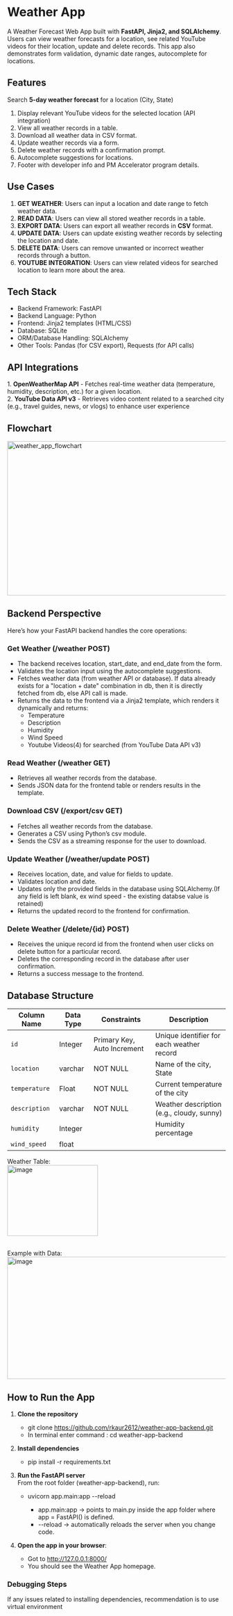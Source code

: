 <h1>Weather App</h1>

A Weather Forecast Web App built with <b>FastAPI, Jinja2, and SQLAlchemy</b>. Users can view weather forecasts for a location, see related YouTube videos for their location, update and delete records. This app also demonstrates form validation, dynamic date ranges, autocomplete for locations.

<h2>Features</h2>

Search <b>5-day weather forecast</b> for a location (City, State)
<ol>
<li>Display relevant YouTube videos for the selected location (API integration)</li>
<li>View all weather records in a table.</li>
<li>Download all weather data in CSV format.</li>
<li>Update weather records via a form.</li>
<li>Delete weather records with a confirmation prompt.</li>
<li>Autocomplete suggestions for locations.</li>
<li>Footer with developer info and PM Accelerator program details.</li>
</ol>

<h2>Use Cases</h2>

1. <b>GET WEATHER</b>: Users can input a location and date range to fetch weather data.
2. <b>READ DATA</b>: Users can view all stored weather records in a table.
3. <b>EXPORT DATA</b>: Users can export all weather records in <b>CSV</b> format.
4. <b>UPDATE DATA</b>: Users can update existing weather records by selecting the location and date.
5. <b>DELETE DATA</b>: Users can remove unwanted or incorrect weather records through a button.
6. <b>YOUTUBE INTEGRATION</b>: Users can view related videos for searched location to learn more about the area.

<h2>Tech Stack</h2>
<ul>
<li>Backend Framework: FastAPI</li>
<li>Backend Language: Python</li>
<li>Frontend: Jinja2 templates (HTML/CSS)</li>
<li>Database: SQLite</li>
<li>ORM/Database Handling: SQLAlchemy</li>
<li>Other Tools: Pandas (for CSV export), Requests (for API calls)</li>
</ul>

<h2>API Integrations</h2>
1. <b>OpenWeatherMap API</b> - Fetches real-time weather data (temperature, humidity, description, etc.) for a given location.<br/>
2. <b>YouTube Data API v3</b> - Retrieves video content related to a searched city (e.g., travel guides, news, or vlogs) to enhance user experience

<h2>Flowchart</h2>
<img width="768" height="355" alt="weather_app_flowchart" src="https://github.com/user-attachments/assets/74554119-12d5-44ec-b1ff-e6b1c4c6b9fd" />

<h2>Backend Perspective</h2>

Here’s how your FastAPI backend handles the core operations:

<h3>Get Weather (/weather POST)</h3>

- The backend receives location, start_date, and end_date from the form.
- Validates the location input using the autocomplete suggestions.
- Fetches weather data (from weather API or database). If data already exists for a "location + date" combination in db, then it is directly fetched from db, else API call is made.
- Returns the data to the frontend via a Jinja2 template, which renders it dynamically and returns:
   - Temperature
   - Description
   - Humidity
   - Wind Speed
   - Youtube Videos(4) for searched (from YouTube Data API v3)
 
<h3>Read Weather (/weather GET)</h3>

- Retrieves all weather records from the database.
- Sends JSON data for the frontend table or renders results in the template.

<h3>Download CSV (/export/csv GET)</h3>

- Fetches all weather records from the database.
- Generates a CSV using Python’s csv module.
- Sends the CSV as a streaming response for the user to download.

<h3>Update Weather (/weather/update POST)</h3>

- Receives location, date, and value for fields to update.
- Validates location and date.
- Updates only the provided fields in the database using SQLAlchemy.(If any field is left blank, ex wind speed - the existing databse value is retained)
- Returns the updated record to the frontend for confirmation.

<h3>Delete Weather (/delete/{id} POST)</h3>

- Receives the unique record id from the frontend when user clicks on delete button for a particular record.
- Deletes the corresponding record in the database after user confirmation.
- Returns a success message to the frontend.

<h2>Database Structure</h2>

| Column Name   | Data Type | Constraints                 | Description                               |
| ------------- | --------- | --------------------------- | ----------------------------------------- |
| `id`          | Integer   | Primary Key, Auto Increment | Unique identifier for each weather record |
| `location`    | varchar   | NOT NULL                    | Name of the city, State                   |
| `temperature` | Float     | NOT NULL                    | Current temperature of the city           |
| `description` | varchar   | NOT NULL                    | Weather description (e.g., cloudy, sunny) |
| `humidity`    | Integer   |                             | Humidity percentage                       |
| `wind_speed`  | float     |                             |                                           |




Weather Table:<br/>
<img width="209" height="163" alt="image" src="https://github.com/user-attachments/assets/31579ec1-e516-4dc8-b112-a8721e55fa3f" />

<br/>Example with Data:<br/>
<img width="583" height="281" alt="image" src="https://github.com/user-attachments/assets/118fbad4-dafc-4a84-8e39-18fed64c291d" />

<h2>How to Run the App</h2>

1. <b>Clone the repository</b>
   - git clone https://github.com/rkaur2612/weather-app-backend.git
   - In terminal enter command : cd weather-app-backend

2. <b>Install dependencies</b>
   - pip install -r requirements.txt

3. <b>Run the FastAPI server</b><br/>
   From the root folder (weather-app-backend), run:
   - uvicorn app.main:app --reload

       - app.main:app → points to main.py inside the app folder where app = FastAPI() is defined.
       - --reload → automatically reloads the server when you change code.

4. <b>Open the app in your browser</b>:
   - Got to http://127.0.0.1:8000/
   - You should see the Weather App homepage.


<H3>Debugging Steps</H3>
If any issues related to installing dependencies, recommendation is to use virtual environment





